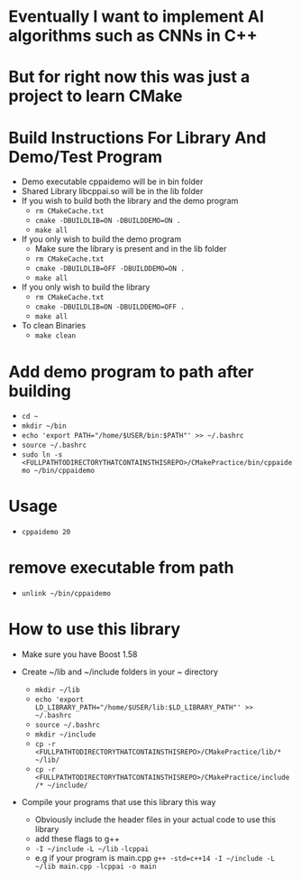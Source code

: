 # Eventually I want to implement AI algorithms such as CNNs in C++
# But for right now this was just a project to learn CMake

# Build Instructions For Library And Demo/Test Program
* Demo executable cppaidemo will be in bin folder
* Shared Library libcppai.so will be in the lib folder
* If you wish to build both the library and the demo program
    * `rm CMakeCache.txt`
    * `cmake -DBUILDLIB=ON -DBUILDDEMO=ON .`
    * `make all`
* If you only wish to build the demo program
    * Make sure the library is present and in the lib folder
    * `rm CMakeCache.txt`
    * `cmake -DBUILDLIB=OFF -DBUILDDEMO=ON .`
    * `make all`
* If you only wish to build the library
    * `rm CMakeCache.txt`
    * `cmake -DBUILDLIB=ON -DBUILDDEMO=OFF .`
    * `make all`
* To clean Binaries
    * `make clean`

# Add demo program to path after building

* `cd ~`
* `mkdir ~/bin`
* `echo 'export PATH="/home/$USER/bin:$PATH"' >> ~/.bashrc`
* `source ~/.bashrc`
* `sudo ln -s <FULLPATHTODIRECTORYTHATCONTAINSTHISREPO>/CMakePractice/bin/cppaidemo ~/bin/cppaidemo`

# Usage
* `cppaidemo 20`

# remove executable from path
* `unlink ~/bin/cppaidemo`

# How to use this library
* Make sure you have Boost 1.58
* Create ~/lib and ~/include folders in your ~ directory
    * `mkdir ~/lib`
    * `echo 'export LD_LIBRARY_PATH="/home/$USER/lib:$LD_LIBRARY_PATH"' >> ~/.bashrc`
    * `source ~/.bashrc`
    * `mkdir ~/include`
    * `cp -r <FULLPATHTODIRECTORYTHATCONTAINSTHISREPO>/CMakePractice/lib/* ~/lib/`
    * `cp -r <FULLPATHTODIRECTORYTHATCONTAINSTHISREPO>/CMakePractice/include/* ~/include/`

* Compile your programs that use this library this way
    * Obviously include the header files in your actual code to use this library
    * add these flags to g++
    * `-I ~/include` `-L ~/lib` `-lcppai`
    * e.g if your program is main.cpp `g++ -std=c++14 -I ~/include -L ~/lib main.cpp -lcppai -o main`